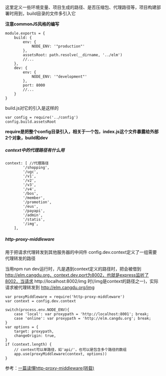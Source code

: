 
这里定义一些环境变量、项目生成的路径、是否压缩包、代理路径等，项目构建部署时用到，build目录的文件多引入它

**注意commonJS风格的编写**
```
module.exports = {
    build: {
        env: {
            NODE_ENV: '"production"'
        },
        assetsRoot: path.resolve(__dirname, '../elm')
        //...
    },
    dev: {
        env: {
            NODE_ENV: '"development"'
        },
        port: 8000
        //...
    }
}
```

build.js对它的引入是这样的
```
var config = require('../config')
config.build.assetsRoot
```
**require是把整个config目录引入，相关于一个包，index.js这个文件暴露给外部2个对象，build和dev**







##### context中的代理路径有什么用
```
context: [ //代理路径
        '/shopping',
        '/ugc',
        '/v1',
        '/v2',
        '/v3',
        '/v4',
        '/bos',
        '/member',
        '/promotion',
        '/eus',
        '/payapi',
        '/admin',
        '/statis',
        '/img',
    ],
```


##### http-proxy-middleware
用于把请求代理转发到其他服务器的中间件
config.dev.context定义了一组需要代理转发的路径

当用npm run dev运行时，凡是遇到context定义的路径时，把会被借到 http://elm.cangdu.org，context.dev.port为8002，也就是express监听了8002，当请求 http://localhost:8002/img 时(/img是context的路径之一)，实际请求被代理转发到 http://elm.cangdu.org/img
```
var proxyMiddleware = require('http-proxy-middleware')
var context = config.dev.context

switch(process.env.NODE_ENV){
    case 'local': var proxypath = 'http://localhost:8001'; break;
    case 'online': var proxypath = 'http://elm.cangdu.org'; break;
}
var options = {
    target: proxypath,
    changeOrigin: true,
}
if (context.length) {
    // context可以单路径，如'api/'，也可以是包含多个路径的数组
    app.use(proxyMiddleware(context, options))
}
```
参考：[一篇读懂http-proxy-middleware(转载)](https://juejin.im/post/5bd13c5ce51d457a203cebf4)


